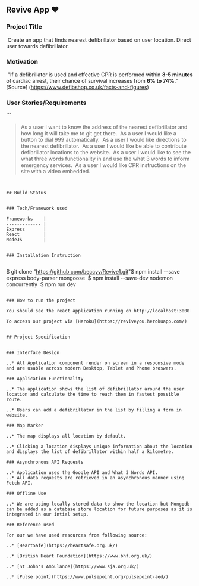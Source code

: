 ##   Revive App :heart:
### Project Title
​
Create an app that finds nearest defibrillator based on user location. Direct user towards defibrillator.
​
### Motivation
​
"If a defibrillator is used and effective CPR is performed within **3-5 minutes** of cardiac arrest, their chance of survival increases from **6% to 74%**."
​
[Source] (https://www.defibshop.co.uk/facts-and-figures)
​
### User Stories/Requirements
​```
>As a user I want to know the address of the nearest defibrillator and how long it will take me to  git get there.
​
>As a user I would like a button to dial 999 automatically.
​
>As a user I would like directions to the nearest defibrillator.
​
>As a user I would like be able to contribute defibrillator locations to the website.
​
>As a user I would like to see the what three words functionality in and use the what 3 words to inform emergency services.
​
>As a user I would like CPR instructions on the site with a video embedded.
```
​
​
## Build Status
​
​
### Tech/Framework used
​
Frameworks    |
------------- |    
Express       |
React         |
NodeJS        |
​
​
### Installation Instruction
​
```
$ git clone "https://github.com/beccyv/Revive1.git"
​
$ npm install --save express body-parser mongoose
​
$ npm install --save-dev nodemon concurrently
​
$ npm run dev
​
```
​
### How to run the project
​
You should see the react application running on http://localhost:3000
​
To access our project via [Heroku](https://reviveyou.herokuapp.com/)
​
​
## Project Specification
​
​
### Interface Design
​
..* All Application component render on screen in a responsive mode and are usable across modern Desktop, Tablet and Phone broswers.
​
### Application Functionality
​
..* The application shows the list of defibrillator around the user location and calculate the time to reach them in fastest possible route.
​
..* Users can add a defibrillator in the list by filling a form in website.
​
### Map Marker
​
..* The map displays all location by default.
​
..* Clicking a location displays unique information about the location and displays the list of defibrillator within half a kilometre.
​
### Asynchronous API Requests
​
..* Application uses the Google API and What 3 Words API.
..* All data requests are retrieved in an asynchronous manner using Fetch API.
​
### Offline Use
​
..* We are using locally stored data to show the location but Mongodb can be added as a database store location for future purposes as it is integrated in our intial setup.
​
### Reference used
​
For our we have used resources from following source:
​
..* [HeartSafe](https://heartsafe.org.uk/)
​
..* [British Heart Foundation](https://www.bhf.org.uk/)
​
..* [St John's Ambulance](https://www.sja.org.uk/)
​
..* [Pulse point](https://www.pulsepoint.org/pulsepoint-aed/)
